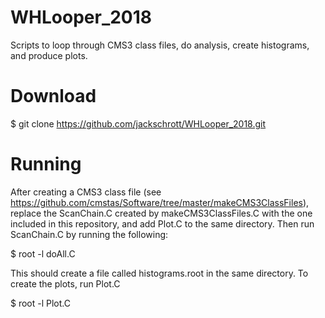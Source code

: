 # WHLooper_2018
Scripts to loop through CMS3 class files, do analysis, create histograms, and produce plots.

# Download

$ git clone https://github.com/jackschrott/WHLooper_2018.git

# Running
After creating a CMS3 class file (see https://github.com/cmstas/Software/tree/master/makeCMS3ClassFiles), replace the ScanChain.C created by makeCMS3ClassFiles.C with the one included in this repository, and add Plot.C to the same directory. Then run ScanChain.C by running the following:

$ root -l doAll.C

This should create a file called histograms.root in the same directory. To create the plots, run Plot.C

$ root -l Plot.C
